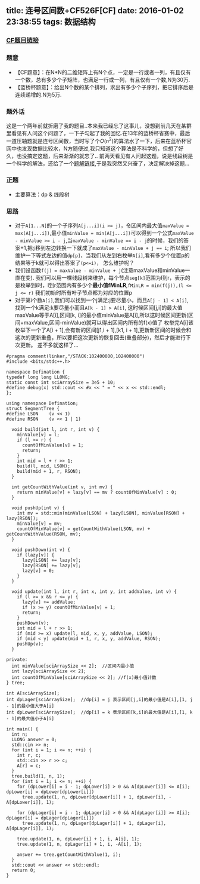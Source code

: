 title: 连号区间数+CF526F[CF]
date: 2016-01-02 23:38:55
tags: 数据结构
---

### [CF题目链接](http://codeforces.com/contest/526/problem/F)
### 题意
- 【CF题意】：在N*N的二维矩阵上有N个点，一定是一行或者一列，有且仅有一个数，总有多少个子矩阵，也满足一行或一列，有且仅有一个数,N为30万.
- 【蓝桥杯题意】：给出N个数的某个排列，求出有多少个子序列，把它排序后是连续递增的.N为5万.
<!--more-->

### 题外话
这是一个两年前就折磨了我的题目..本来我已经忘了这事儿，没想到前几天在某群里看见有人问这个问题了，一下子勾起了我的回忆.在13年的蓝桥杯省赛中，最后一道压轴题就是连号区间数，当时写了个$O(n^2)$的算法水了一下，后来在蓝桥杯官网中也发现数据比较水，N方随便过,我只知道这个算法是不科学的，但想了好久，也没搞定这题，后来渐渐的就忘了..
前两天看见有人问起这题，说是线段树是一个科学的解法，还给了一个[题解链接](http://codeforces.com/blog/entry/17281?#comment-220930),于是我突然又兴奋了，决定解决掉这题...


### 正题
- 主要算法：dp & 线段树

### 思路
- 对于`A[1...N]`的一个子序列`A[j...i](i >= j)`，令区间内最大值`maxValue = max(A[j...i])`,最小值`minValue = min(A[j...i])`可以得到一个公式`maxValue - minValue >= i - j`,当`maxValue - minValue == i - j`的时候，我们的答案+1,把`j`移到左边转换一下就成了`maxValue - minValue + j == i`;
所以我们维护一下等式左边的值`dp[p]`，当我们从左到右枚举`A[i]`,看有多少个位置p的结果等于k就可以得出答案了`(p<=i)`，
怎么维护呢？
- 我们设函数`f(j) = maxValue - minValue + j`(注意maxValue和minValue一直在变).
我们可以用一棵线段树来维护，每个节点`seg[k]`范围为l到r，表示的是枚举到i时，l到r范围内有多少个**最小值fMinLR**,`fMinLR = min(f(j)),(l <= j <= r)`
我们初始时所有叶子节点都为对应的位置p
- 对于第i个数`A[i]`,我们可以找到一个j满足:j要尽量小，而且`A[j - 1] < A[i]`,找到一个k满足:k要尽量小而且`A[k - 1] > A[i]`, 这时候区间[j,i]的最大值maxValue等于A[i],区间[k, i]的最小值minValue是A[i],所以这时候区间更新(区间+maxValue,区间-minValue)就可以得出区间内所有的f(x)值了
枚举完A[i]该枚举下一个了A[i + 1],会有新的区间[j1,i + 1],[k1, i + 1],更新新区间的时候会和这次的更新重叠，所以要把这次更新的恢复回去(重叠部分)，然后才能进行下次更新。
差不多就这样了...

```
#pragma comment(linker,"/STACK:102400000,102400000")
#include <bits/stdc++.h>

namespace Defination {
typedef long long LLONG;
static const int sciArraySize = 3e5 + 10;
#define debug(x) std::cout << #x << " = " << x << std::endl;
};

using namespace Defination;
struct SegmentTree {
#define LSON    (v << 1)
#define RSON    (v << 1 | 1)

  void build(int l, int r, int v) {
    minValue[v] = l;
    if (l >= r) {
      countOfMinValue[v] = 1;
      return;
    }
    int mid = l + r >> 1;
    build(l, mid, LSON);
    build(mid + 1, r, RSON);
  }

  int getCountWithValue(int v, int mv) {
    return minValue[v] + lazy[v] == mv ? countOfMinValue[v] : 0;
  }

  void pushUp(int v) {
    int mv = std::min(minValue[LSON] + lazy[LSON], minValue[RSON] + lazy[RSON]);
    minValue[v] = mv;
    countOfMinValue[v] = getCountWithValue(LSON, mv) + getCountWithValue(RSON, mv);
  }

  void pushDown(int v) {
    if (lazy[v]) {
      lazy[LSON] += lazy[v];
      lazy[RSON] += lazy[v];
      lazy[v] = 0;
    }
  }

  void update(int l, int r, int x, int y, int addValue, int v) {
    if (l >= x && r <= y) {
      lazy[v] += addValue;
      if (x >= y) countOfMinValue[v] = 1;
      return;
    }
    pushDown(v);
    int mid = l + r >> 1;
    if (mid >= x) update(l, mid, x, y, addValue, LSON);
    if (mid < y) update(mid + 1, r, x, y, addValue, RSON);
    pushUp(v);
  }

private:
  int minValue[sciArraySize << 2];  //区间内最小值
  int lazy[sciArraySize << 2];
  int countOfMinValue[sciArraySize << 2]; //f(x)最小值计数
} tree;

int A[sciArraySize];
int dpLager[sciArraySize];  //dp[i] = j 表示区间[j,i]的最小值是A[i],[1, j - 1]的最小值大于A[i]
int dpLower[sciArraySize];  //dp[i] = k 表示区间[k,i]的最大值是A[i],[1, k - 1]的最大值小于A[i]

int main() {
  int n;
  LLONG answer = 0;
  std::cin >> n;
  for (int i = 1; i <= n; ++i) {
    int r, c;
    std::cin >> r >> c;
    A[r] = c;
  }
  tree.build(1, n, 1);
  for (int i = 1; i <= n; ++i) {
    for (dpLower[i] = i - 1; dpLower[i] > 0 && A[dpLower[i]] <= A[i]; dpLower[i] = dpLower[dpLower[i]])
      tree.update(1, n, dpLower[dpLower[i]] + 1, dpLower[i], -A[dpLower[i]], 1);

    for (dpLager[i] = i - 1; dpLager[i] > 0 && A[dpLager[i]] >= A[i]; dpLager[i] = dpLager[dpLager[i]])
      tree.update(1, n, dpLager[dpLager[i]] + 1, dpLager[i], A[dpLager[i]], 1);

    tree.update(1, n, dpLower[i] + 1, i, A[i], 1);
    tree.update(1, n, dpLager[i] + 1, i, -A[i], 1);

    answer += tree.getCountWithValue(1, i);
  }
  std::cout << answer << std::endl;
  return 0;
}

```